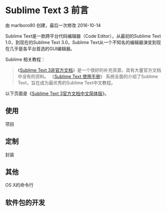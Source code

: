 # Sublime Text 3 前言

由 marlboro90 创建，最后一次修改 2016-10-14

Sublime Text是一款跨平台代码编辑器（Code Editor），从最初的Sublime Text 1.0，到现在的Sublime Text 3.0，Sublime Text从一个不知名的编辑器演变到现在几乎是各平台首选的GUI编辑器。

Sublime 相关教程：

> 《[Sublime Text 3非官方文档](http://docs.sublimetext.info/en/latest/index.html)》是一个很好的补充资源，具有大量官方文档中没有的资料。
> 《[Sublime Text 使用手册](https://www.w3cschool.cn/sublimetext)》 系统全面的介绍了Sublime Text，旨在成为最优秀的Sublime Text中文教程。

以下页面是《[Sublime Text 3官方文档中文简体版](https://www.w3cschool.cn/sublimetext3)》。

## 使用

项目

## 定制

封装

## 其他

OS X的命令行

## 软件包的开发